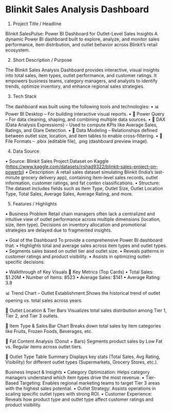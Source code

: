 # Blinkit Sales Analysis Dashboard

1. Project Title / Headline

  Blinkit SalesPulse: Power BI Dashboard for Outlet-Level Sales Insights
  A dynamic Power BI dashboard built to explore, analyze, and monitor sales performance, item distribution, and outlet behavior across Blinkit’s retail ecosystem.

2. Short Description / Purpose

  The Blinkit Sales Analysis Dashboard provides interactive, visual insights into total sales, item types, outlet performance, and customer ratings. It empowers business teams, category managers, and           analysts to identify trends, optimize inventory, and enhance regional sales strategies.

3. Tech Stack

  The dashboard was built using the following tools and technologies:
    • 📊 Power BI Desktop – For building interactive visual reports.
    • 📂 Power Query – For data cleaning, shaping, and combining multiple data sources.
    • 🧠 DAX (Data Analysis Expressions) – Used to compute KPIs like Average Sales, Ratings, and Glare Detection.
    • 🧩 Data Modeling – Relationships defined between outlet size, location, and item tables to enable cross-filtering.
    • 📁 File Formats – .pbix (editable file), .png (dashboard preview image).

4. Data Source

  • Source: Blinkit Sales Project Dataset on Kaggle (https://www.kaggle.com/datasets/irshad9322/blinkit-sales-project-on-powerbi)
  • Description: A retail sales dataset simulating Blinkit (India’s last-minute grocery delivery app), containing item-level sales records, outlet information, customer ratings, and fat conten
    classifications.
  • Structure: The dataset includes fields such as Item Type, Outlet Size, Outlet Location Type, Total Sales, Average Sales, Average Rating, and more.

5. Features / Highlights

  • Business Problem
    Retail chain managers often lack a centralized and intuitive view of outlet performance across multiple dimensions (location, size, item type). Decisions on inventory allocation and promotional               strategies are delayed due to fragmented insights.

  • Goal of the Dashboard
    To provide a comprehensive Power BI dashboard that:
    • Highlights total and average sales across item types and outlet types.
    • Segments sales based on outlet tier and outlet size.
    • Reveals patterns in customer ratings and product visibility.
    • Assists in optimizing outlet-specific decisions.

  • Walkthrough of Key Visuals
    🔢 Key Metrics (Top Cards)
    • Total Sales: $1.20M
    • Number of Items: 8523
    • Average Sales: $141
    • Average Rating: 3.9

  📊 Trend Chart – Outlet Establishment
  Shows the historical trend of outlet opening vs. total sales across years.
  
  📍 Outlet Location & Tier Bars
  Visualizes total sales distribution among Tier 1, Tier 2, and Tier 3 outlets.
  
  🛒 Item Type & Sales Bar Chart
  Breaks down total sales by item categories like Fruits, Frozen Foods, Beverages, etc.
  
  🧈 Fat Content Analysis (Donut + Bars)
  Segments product sales by Low Fat vs. Regular items across outlet tiers.
  
  🏪 Outlet Type Table Summary
  Displays key stats (Total Sales, Avg Rating, Visibility) for different outlet types (Supermarkets, Grocery Stores, etc.).
  
  Business Impact & Insights
    • Category Optimization: Helps category managers understand which item types drive the most revenue.
    • Tier-Based Targeting: Enables regional marketing teams to target Tier 3 areas with the highest sales potential.
    • Outlet Strategy: Assists operations in scaling specific outlet types with strong ROI.
    • Customer Experience: Reveals how product type and outlet type affect customer ratings and product visibility.
